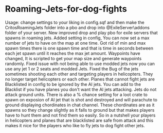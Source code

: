 # Roaming-Jets-for-dog-fights
Usage: change settings to your liking in config.sqf and then make the CritosRoamingJets folder into a pbo and drop into @ExileServer\addons folder of your server.
New improved drop and play pbo for exile servers that spawns in roaming jets. Added setting in config, You can now set a max number of jets to have on the map at one time. Got rid of min and max spawn times there is one spawn time and that is time in seconds between each jet spawn until it reaches the max jet amount. Waypoints have changed, It is scripted to get your map size and generate waypoints randomly. Fixed issue with not being able to use modded jets now you can use any jet 1 or 2 seats and modded Jets. Fixed the Bug of the jets sometimes shooting each other and targeting players in helicopters. They no longer target helicopters or each other. Planes that cannot fight jets are Blacklisted in config to be ignored by the AI jets. You can add to the Blacklist if you have planes you don't want the AI jets attacking. Jets do not attack ground units. There is also a % chance setting for a loot crate to spawn on exposion of AI jet that is shot and destroyed and will parachute to ground displaying chordinates in chat channel. These chordinates are as it spawns so they change slightly as it falls to ground but that makes players have to hunt them and not find them so easily. So in a nutshell your players in helicopters and planes that are blacklisted are safe from attack and this makes it nice for the players who like to fly jets to dog fight other jets.
